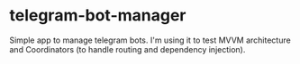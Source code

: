 # telegram-bot-manager
Simple app to manage telegram bots.
I'm using it to test MVVM architecture and Coordinators (to handle routing and dependency injection).
